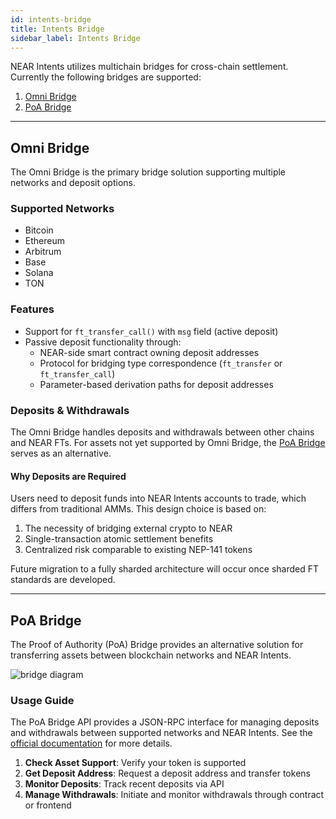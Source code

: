 ```yaml
---
id: intents-bridge
title: Intents Bridge
sidebar_label: Intents Bridge
---
```



NEAR Intents utilizes multichain bridges for cross-chain settlement. Currently the following bridges are supported:

1. [Omni Bridge](#omni-bridge)
2. [PoA Bridge](#poa-bridge)

---

## Omni Bridge

<!-- TODO: incoming omnibridge docs that will be added after this PR is merged. Once those are merged update this section. -->

The Omni Bridge is the primary bridge solution supporting multiple networks and deposit options. 

### Supported Networks

- Bitcoin
- Ethereum
- Arbitrum
- Base
- Solana
- TON

### Features
- Support for `ft_transfer_call()` with `msg` field (active deposit)
- Passive deposit functionality through:
  - NEAR-side smart contract owning deposit addresses
  - Protocol for bridging type correspondence (`ft_transfer` or `ft_transfer_call`)
  - Parameter-based derivation paths for deposit addresses

### Deposits & Withdrawals

The Omni Bridge handles deposits and withdrawals between other chains and NEAR FTs. For assets not yet supported by Omni Bridge, the [PoA Bridge](#poa-bridge) serves as an alternative.

#### Why Deposits are Required
Users need to deposit funds into NEAR Intents accounts to trade, which differs from traditional AMMs. This design choice is based on:

1. The necessity of bridging external crypto to NEAR
2. Single-transaction atomic settlement benefits
3. Centralized risk comparable to existing NEP-141 tokens

Future migration to a fully sharded architecture will occur once sharded FT standards are developed.

---

## PoA Bridge

The Proof of Authority (PoA) Bridge provides an alternative solution for transferring assets between blockchain networks and NEAR Intents.

![bridge diagram](/docs/assets/intents/poa-bridge-user-docs.jpg)

### Usage Guide

The PoA Bridge API provides a JSON-RPC interface for managing deposits and withdrawals between supported networks and NEAR Intents. See the [official documentation](https://docs.near-intents.org/near-intents/poa-bridge) for more details.

1. **Check Asset Support**: Verify your token is supported
2. **Get Deposit Address**: Request a deposit address and transfer tokens
3. **Monitor Deposits**: Track recent deposits via API
4. **Manage Withdrawals**: Initiate and monitor withdrawals through contract or frontend

